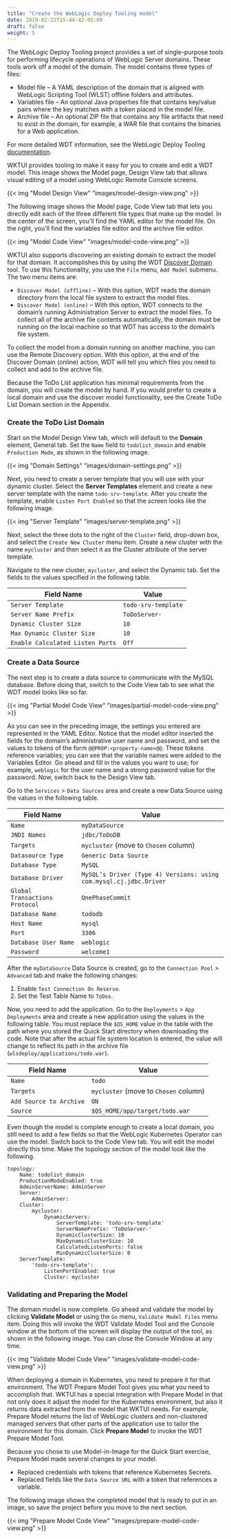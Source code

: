 ```yaml
---
title: "Create the WebLogic Deploy Tooling model"
date: 2019-02-22T15:44:42-05:00
draft: false
weight: 5
---
```


The WebLogic Deploy Tooling project provides a set of single-purpose tools for performing lifecycle operations of WebLogic Server domains.  These tools work off a model of the domain.  The model contains three types of files:

- Model file – A YAML description of the domain that is aligned with WebLogic Scripting Tool (WLST) offline folders and attributes.
- Variables file – An optional Java properties file that contains key/value pairs where the key matches with a token placed in the model file.
- Archive file – An optional ZIP file that contains any file artifacts that need to exist in the domain, for example, a WAR file that contains the binaries for a Web application.

For more detailed WDT information, see the WebLogic Deploy Tooling [documentation](https://oracle.github.io/weblogic-deploy-tooling/concepts/model/).

WKTUI provides tooling to make it easy for you to create and edit a WDT model.   This image shows the Model page, Design View tab that allows visual editing of a model using WebLogic Remote Console screens.  

{{< img "Model Design View" "images/model-design-view.png" >}}

The following image shows the Model page, Code View tab that lets you directly edit each of the three different file types that make up the model.  In the center of the screen, you'll find the YAML editor for the model file.  On the right, you'll find the variables file editor and the archive file editor.

{{< img "Model Code View" "images/model-code-view.png" >}}

WKTUI also supports discovering an existing domain to extract the model for that domain.  It accomplishes this by using the WDT [Discover Domain](https://oracle.github.io/weblogic-deploy-tooling/userguide/tools/discover/) tool.  To use this functionality, you use the `File` menu, `Add Model` submenu.  The two menu items are:

- `Discover Model (offline)` – With this option, WDT reads the domain directory from the local file system to extract the model files.
- `Discover Model (online)` – With this option, WDT connects to the domain’s running Administration Server to extract the model files.  To collect all of the archive file contents automatically, the domain must be running on the local machine so that WDT has access to the domain’s file system.  

To collect the model from a domain running on another machine, you can use the Remote Discovery option.  With this option, at the end of the Discover Domain (online) action, WDT will tell you which files you need to collect and add to the archive file.

Because the ToDo List application has minimal requirements from the domain, you will create the model by hand.  If you would prefer to create a local domain and use the discover model functionality, see the Create ToDo List Domain section in the Appendix.

### Create the ToDo List Domain

Start on the Model Design View tab, which will default to the **Domain** element, General tab. Set the `Name` field to `todolist_domain` and enable `Production Mode`, as shown in the following image.

{{< img "Domain Settings" "images/domain-settings.png" >}}

Next, you need to create a server template that you will use with your dynamic cluster.  Select the **Server Templates** element and create a new server template with the name `todo-srv-template`.  After you create the template, enable `Listen Port Enabled` so that the screen looks like the following image.  

{{< img "Server Template" "images/server-template.png" >}}

Next, select the three dots to the right of the `Cluster` field, drop-down box, and select the `Create New Cluster` menu item.  Create a new cluster with the name `mycluster` and then select it as the Cluster attribute of the server template.

Navigate to the new cluster, `mycluster`, and select the Dynamic tab.  Set the fields to the values specified in the following table.

| Field Name | Value |
| --- | --- |
| `Server Template` |  `todo-srv-template` |
| `Server Name Prefix` |  `ToDoServer-` |
| `Dynamic Cluster Size` |  `10` |
| `Max Dynamic Cluster Size` | `10` |
| `Enable Calculated Listen Ports` | `Off` |

### Create a Data Source

The next step is to create a data source to communicate with the MySQL database.  Before doing that, switch to the Code View tab to see what the WDT model looks like so far.

{{< img "Partial Model Code View" "images/partial-model-code-view.png" >}}

As you can see in the preceding image, the settings you entered are represented in the YAML Editor.  Notice that the model editor inserted the fields for the domain’s administrative user name and password, and set the values to tokens of the form `@@PROP:<property-name>@@`.  These tokens reference variables; you can see that the variable names were added to the Variables Editor.  Go ahead and fill in the values you want to use; for example, `weblogic` for the user name and a strong password value for the password.  Now, switch back to the Design View tab.

Go to the `Services` > `Data Sources` area and create a new Data Source using the values in the following table.

| Field Name | Value |
| --- | --- |
| `Name` |  `myDataSource` |
| `JNDI Names` |  `jdbc/ToDoDB` |
| `Targets` |  `mycluster` (move to `Chosen` column) |
| `Datasource Type` | `Generic Data Source` |
| `Database Type` | `MySQL` |
| `Database Driver` |  `MySQL’s Driver (Type 4) Versions: using com.mysql.cj.jdbc.Driver` |
| `Global Transactions Protocol` | `OnePhaseCommit` |
| `Database Name` | `tododb` |
| `Host Name` | `mysql` |
| `Port` | `3306` |
| `Database User Name` | `weblogic` |
| `Password` | `welcome1` |

After the `myDataSource` Data Source is created, go to the `Connection Pool` > `Advanced` tab and make the following changes:
1.	Enable `Test Connection On Reserve`.
2.	Set the Test Table Name to `ToDos`.


Now, you need to add the application.  Go to the `Deployments` > `App Deployments` area and create a new application using the values in the following table.  You must replace the `$QS_HOME` value in the table with the path where you stored the Quick Start directory when downloading the code.   Note that after the actual file system location is entered, the value will change to reflect its path in the archive file (`wlsdeploy/applications/todo.war`).

| Field Name | Value |
| --- | --- |
| `Name` |  `todo` |
| `Targets` |  `mycluster` (move to `Chosen` column) |
| `Add Source to Archive` |  `ON` |
| `Source` | `$QS_HOME/app/target/todo.war` |

Even though the model is complete enough to create a local domain, you still need to add a few fields so that the WebLogic Kubernetes Operator can use the model.  Switch back to the Code View tab.  You will edit the model directly this time.  Make the topology section of the model look like the following.

```
topology:
    Name: todolist_domain
    ProductionModeEnabled: true
    AdminServerName: AdminServer
    Server:
        AdminServer:
    Cluster:
        mycluster:
            DynamicServers:
                ServerTemplate: 'todo-srv-template'
                ServerNamePrefix: 'ToDoServer-'
                DynamicClusterSize: 10
                MaxDynamicClusterSize: 10
                CalculatedListenPorts: false
                MinDynamicClusterSize: 0
    ServerTemplate:
        'todo-srv-template':
            ListenPortEnabled: true
            Cluster: mycluster
```
### Validating and Preparing the Model

The domain model is now complete.  Go ahead and validate the model by clicking **Validate Model** or using the `Go` menu, `Validate Model Files` menu item.  Doing this will invoke the WDT Validate Model Tool and the Console window at the bottom of the screen will display the output of the tool, as shown in the following image. You can close the Console Window at any time.

{{< img "Validate Model Code View" "images/validate-model-code-view.png" >}}

When deploying a domain in Kubernetes, you need to prepare it for that environment.  The WDT Prepare Model Tool gives you what you need to accomplish that.  WKTUI has a special integration with Prepare Model in that not only does it adjust the model for the Kubernetes environment, but also it returns data extracted from the model that WKTUI needs.  For example, Prepare Model returns the list of WebLogic clusters and non-clustered managed servers that other parts of the application use to tailor the environment for this domain.  Click **Prepare Model** to invoke the WDT Prepare Model Tool.

Because you chose to use Model-in-Image for the Quick Start exercise, Prepare Model made several changes to your model.

- Replaced credentials with tokens that reference Kubernetes Secrets.
- Replaced fields like the `Data Source URL` with a token that references a variable.

The following image shows the completed model that is ready to put in an image, so save the project before you move to the next section.

{{< img "Prepare Model Code View" "images/prepare-model-code-view.png" >}}
